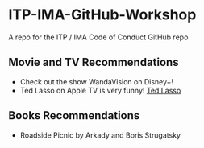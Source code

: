 # ITP-IMA-GitHub-Workshop

A repo for the ITP / IMA Code of Conduct GitHub repo

## Movie and TV Recommendations
* Check out the show WandaVision on Disney+!
* Ted Lasso on Apple TV is very funny!  [Ted Lasso](https://www.youtube.com/watch?v=3u7EIiohs6U)

## Books Recommendations
* Roadside Picnic by Arkady and Boris Strugatsky
